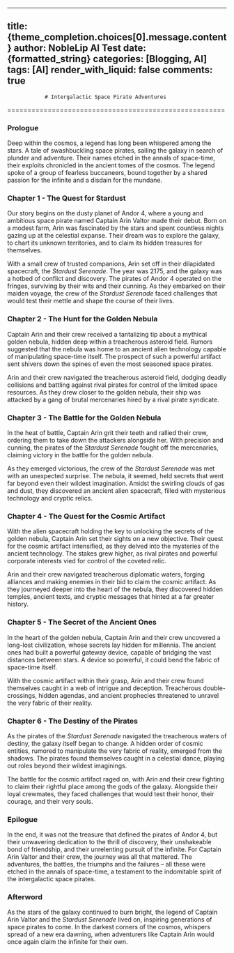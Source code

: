 
---
title: {theme_completion.choices[0].message.content}
author: NobleLip AI Test
date: {formatted_string}
categories: [Blogging, AI]
tags: [AI]
render_with_liquid: false
comments: true
---
			
				# Intergalactic Space Pirate Adventures
======================================================

### Prologue

Deep within the cosmos, a legend has long been whispered among the stars. A tale of swashbuckling space pirates, sailing the galaxy in search of plunder and adventure. Their names etched in the annals of space-time, their exploits chronicled in the ancient tomes of the cosmos. The legend spoke of a group of fearless buccaneers, bound together by a shared passion for the infinite and a disdain for the mundane.

### Chapter 1 - The Quest for Stardust

Our story begins on the dusty planet of Andor 4, where a young and ambitious space pirate named Captain Arin Valtor made their debut. Born on a modest farm, Arin was fascinated by the stars and spent countless nights gazing up at the celestial expanse. Their dream was to explore the galaxy, to chart its unknown territories, and to claim its hidden treasures for themselves.

With a small crew of trusted companions, Arin set off in their dilapidated spacecraft, the _Stardust Serenade_. The year was 2175, and the galaxy was a hotbed of conflict and discovery. The pirates of Andor 4 operated on the fringes, surviving by their wits and their cunning. As they embarked on their maiden voyage, the crew of the _Stardust Serenade_ faced challenges that would test their mettle and shape the course of their lives.

### Chapter 2 - The Hunt for the Golden Nebula

Captain Arin and their crew received a tantalizing tip about a mythical golden nebula, hidden deep within a treacherous asteroid field. Rumors suggested that the nebula was home to an ancient alien technology capable of manipulating space-time itself. The prospect of such a powerful artifact sent shivers down the spines of even the most seasoned space pirates.

Arin and their crew navigated the treacherous asteroid field, dodging deadly collisions and battling against rival pirates for control of the limited space resources. As they drew closer to the golden nebula, their ship was attacked by a gang of brutal mercenaries hired by a rival pirate syndicate.

### Chapter 3 - The Battle for the Golden Nebula

In the heat of battle, Captain Arin grit their teeth and rallied their crew, ordering them to take down the attackers alongside her. With precision and cunning, the pirates of the _Stardust Serenade_ fought off the mercenaries, claiming victory in the battle for the golden nebula.

As they emerged victorious, the crew of the _Stardust Serenade_ was met with an unexpected surprise. The nebula, it seemed, held secrets that went far beyond even their wildest imagination. Amidst the swirling clouds of gas and dust, they discovered an ancient alien spacecraft, filled with mysterious technology and cryptic relics.

### Chapter 4 - The Quest for the Cosmic Artifact

With the alien spacecraft holding the key to unlocking the secrets of the golden nebula, Captain Arin set their sights on a new objective. Their quest for the cosmic artifact intensified, as they delved into the mysteries of the ancient technology. The stakes grew higher, as rival pirates and powerful corporate interests vied for control of the coveted relic.

Arin and their crew navigated treacherous diplomatic waters, forging alliances and making enemies in their bid to claim the cosmic artifact. As they journeyed deeper into the heart of the nebula, they discovered hidden temples, ancient texts, and cryptic messages that hinted at a far greater history.

### Chapter 5 - The Secret of the Ancient Ones

In the heart of the golden nebula, Captain Arin and their crew uncovered a long-lost civilization, whose secrets lay hidden for millennia. The ancient ones had built a powerful gateway device, capable of bridging the vast distances between stars. A device so powerful, it could bend the fabric of space-time itself.

With the cosmic artifact within their grasp, Arin and their crew found themselves caught in a web of intrigue and deception. Treacherous double-crossings, hidden agendas, and ancient prophecies threatened to unravel the very fabric of their reality.

### Chapter 6 - The Destiny of the Pirates

As the pirates of the _Stardust Serenade_ navigated the treacherous waters of destiny, the galaxy itself began to change. A hidden order of cosmic entities, rumored to manipulate the very fabric of reality, emerged from the shadows. The pirates found themselves caught in a celestial dance, playing out roles beyond their wildest imaginings.

The battle for the cosmic artifact raged on, with Arin and their crew fighting to claim their rightful place among the gods of the galaxy. Alongside their loyal crewmates, they faced challenges that would test their honor, their courage, and their very souls.

### Epilogue

In the end, it was not the treasure that defined the pirates of Andor 4, but their unwavering dedication to the thrill of discovery, their unshakeable bond of friendship, and their unrelenting pursuit of the infinite. For Captain Arin Valtor and their crew, the journey was all that mattered. The adventures, the battles, the triumphs and the failures – all these were etched in the annals of space-time, a testament to the indomitable spirit of the intergalactic space pirates.

### Afterword

As the stars of the galaxy continued to burn bright, the legend of Captain Arin Valtor and the _Stardust Serenade_ lived on, inspiring generations of space pirates to come. In the darkest corners of the cosmos, whispers spread of a new era dawning, when adventurers like Captain Arin would once again claim the infinite for their own.